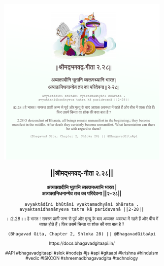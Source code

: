 <img src="../../asset/BG_2_28.png"/>
<center><h2>||श्रीमद्‍भगवद्‍-गीता २.२८||</h2>
<h3>अव्यक्तादीनि भूतानि व्यक्तमध्यानि भारत |<br/>अव्यक्तनिधनान्येव तत्र का परिदेवना ||२-२८||</h3>
<pre>avyaktādīni bhūtāni vyaktamadhyāni bhārata .<br/>avyaktanidhanānyeva tatra kā paridevanā ||2-28||</pre>
<p>।।2.28।। हे भारत ! समस्त प्राणी जन्म से पूर्व और मृत्यु के बाद अव्यक्त अवस्था में रहते हैं और बीच में व्यक्त होते हैं। फिर उसमें चिन्ता या शोक की क्या बात है ?</p>
<pre>(Bhagavad Gita, Chapter 2, Shloka 28) || @BhagavadGitaApi</pre><p>https://docs.bhagavadgitaapi.in/</p><p>#API #bhagavadgitaapi #slok #nodejs #js #api #gitaapi #krishna #hinduism #vedic #ISKCON #shreemadbhagavadgita #technology</p></center>